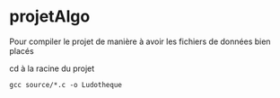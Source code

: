 # projetAlgo

Pour compiler le projet de manière à avoir les fichiers de données bien placés

cd à la racine du projet
```
gcc source/*.c -o Ludotheque
```
